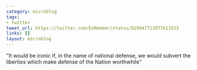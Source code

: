 ```yaml
---
category: microblog
tags:
- twitter
tweet_url: https://twitter.com/ExMember/status/829947723977613312
links: []
layout: microblog
---
```

"It would be ironic if, in the name of national defense, we would subvert the liberties which make defense of the Nation worthwhile"
